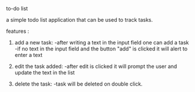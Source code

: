 to-do list 

a simple todo list application that can be used to track tasks.

features : 
1. add a new task:
   -after writing a text in the input field one can add a task
   -if no text in the input field and the button "add" is clicked it will alert to enter a text

2. edit the task added:
   -after edit is clicked it will prompt the user and update the text in the list

3. delete the task:
   -task will be deleted on double click.
